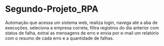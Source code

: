# Segundo-Projeto_RPA
Automação que acessa um sistema web, realiza login, navega até a aba de execuções, seleciona a empresa correta, filtra registros do dia anterior com status de falha, extrai as mensagens de erro e envia por e-mail um relatório com o resumo de cada erro e a quantidade de falhas.
